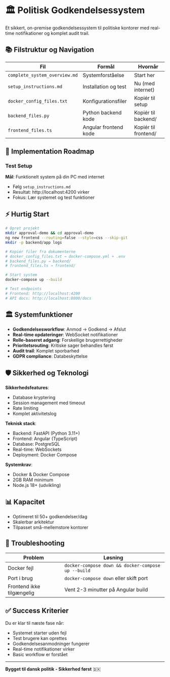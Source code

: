 # 🏛️ Politisk Godkendelsessystem

Et sikkert, on-premise godkendelsessystem til politiske kontorer med real-time notifikationer og komplet audit trail.

## 📚 Filstruktur og Navigation

| Fil | Formål | Hvornår |
|-----|--------|---------|
| `complete_system_overview.md` | Systemforståelse | Start her |
| `setup_instructions.md` | Installation og test | Nu (med internet) |
| `docker_config_files.txt` | Konfigurationsfiler | Kopiér til setup |
| `backend_files.py` | Python backend kode | Kopiér til backend/ |
| `frontend_files.ts` | Angular frontend kode | Kopiér til frontend/ |

## 🎯 Implementation Roadmap

### Test Setup
**Mål**: Funktionelt system på din PC med internet
- Følg `setup_instructions.md`
- Resultat: http://localhost:4200 virker
- Fokus: Lær systemet og test funktioner

## ⚡ Hurtig Start

```bash
# Opret projekt
mkdir approval-demo && cd approval-demo
ng new frontend --routing=false --style=css --skip-git
mkdir -p backend/app logs

# Kopiér filer fra dokumenterne
# docker_config_files.txt → docker-compose.yml + .env
# backend_files.py → backend/
# frontend_files.ts → frontend/

# Start system
docker-compose up --build

# Test endpoints
# Frontend: http://localhost:4200
# API docs: http://localhost:8000/docs
```

## 🏛️ Systemfunktioner

- **Godkendelsesworkflow**: Anmod → Godkend → Afslut
- **Real-time opdateringer**: WebSocket notifikationer
- **Rolle-baseret adgang**: Forskellige brugerrettigheder
- **Prioritetsrouting**: Kritiske sager behandles først
- **Audit trail**: Komplet sporbarhed
- **GDPR compliance**: Databeskyttelse

## 🛡️ Sikkerhed og Teknologi

**Sikkerhedsfeatures**:
- Database kryptering
- Session management med timeout
- Rate limiting
- Komplet aktivitetslog

**Teknisk stack**:
- Backend: FastAPI (Python 3.11+)
- Frontend: Angular (TypeScript)
- Database: PostgreSQL
- Real-time: WebSockets
- Deployment: Docker Compose

**Systemkrav**:
- Docker & Docker Compose
- 2GB RAM minimum
- Node.js 18+ (udvikling)

## 📊 Kapacitet

- Optimeret til 50+ godkendelser/dag
- Skalerbar arkitektur
- Tilpasset små-mellemstore kontorer

## 🚨 Troubleshooting

| Problem | Løsning |
|---------|---------|
| Docker fejl | `docker-compose down && docker-compose up --build` |
| Port i brug | `docker-compose down` eller skift port |
| Frontend ikke tilgængelig | Vent 2-3 minutter på Angular build |

## ✅ Success Kriterier

Du er klar til næste fase når:
- Systemet starter uden fejl
- Test brugere kan oprettes
- Godkendelsesanmodninger fungerer
- Real-time notifikationer virker
- Basic workflow er forstået

---

**Bygget til dansk politik - Sikkerhed først** 🇩🇰